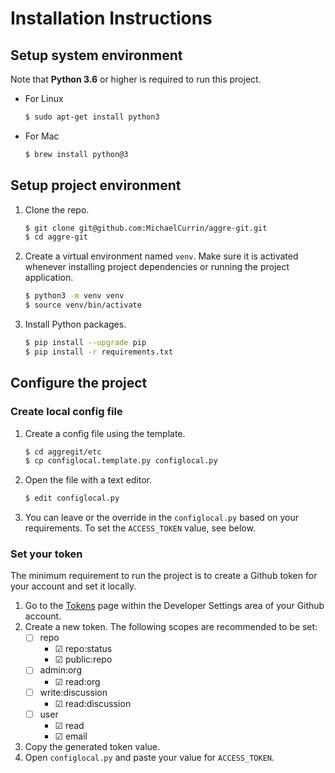 # Installation Instructions


## Setup system environment

Note that **Python 3.6** or higher is required to run this project.

- For Linux
   ```bash
   $ sudo apt-get install python3
   ```
- For Mac
   ```bash
   $ brew install python@3
   ```


## Setup project environment

1. Clone the repo.
   ```bash
   $ git clone git@github.com:MichaelCurrin/aggre-git.git
   $ cd aggre-git
   ```
2. Create a virtual environment named `venv`. Make sure it is activated whenever installing project dependencies or running the project application.
   ```bash
   $ python3 -m venv venv
   $ source venv/bin/activate
   ```
3. Install Python packages.
   ```bash
   $ pip install --upgrade pip
   $ pip install -r requirements.txt
   ```

## Configure the project


### Create local config file

1. Create a config file using the template.
    ```bash
    $ cd aggregit/etc
    $ cp configlocal.template.py configlocal.py
    ```
2. Open the file with a text editor.
    ```bash
    $ edit configlocal.py
    ```
3. You can leave or the override in the `configlocal.py` based on your requirements. To set the `ACCESS_TOKEN` value, see below.


### Set your token

The minimum requirement to run the project is to create a Github token for your account and set it locally.

1. Go to the [Tokens](https://github.com/settings/tokens) page within the Developer Settings area of your Github account.
2. Create a new token. The following scopes are recommended to be set:
    * ☐ repo
       - ☑ repo:status
       - ☑ public:repo
    * ☐ admin:org
        - ☑ read:org
    * ☐ write:discussion
        - ☑ read:discussion
    * ☐ user
        - ☑ read
        - ☑ email
3. Copy the generated token value.
4. Open `configlocal.py` and paste your value for `ACCESS_TOKEN`.
